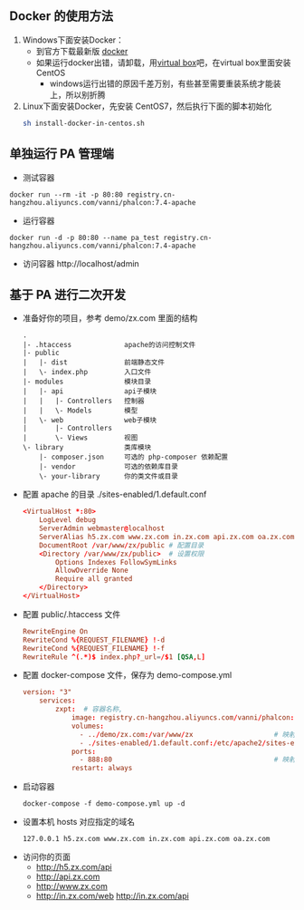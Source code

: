 ## Docker 的使用方法
1. Windows下面安装Docker：
   - 到官方下载最新版 [docker](https://hub.docker.com/editions/community/docker-ce-desktop-windows)
   - 如果运行docker出错，请卸载，用[virtual box](https://www.virtualbox.org/)吧，在virtual box里面安装CentOS
      - windows运行出错的原因千差万别，有些甚至需要重装系统才能装上，所以别折腾
2. Linux下面安装Docker，先安装 CentOS7，然后执行下面的脚本初始化
    ```sh
    sh install-docker-in-centos.sh
    ```
## 单独运行 PA 管理端
- 测试容器
```
docker run --rm -it -p 80:80 registry.cn-hangzhou.aliyuncs.com/vanni/phalcon:7.4-apache
```
- 运行容器
```
docker run -d -p 80:80 --name pa_test registry.cn-hangzhou.aliyuncs.com/vanni/phalcon:7.4-apache
```
- 访问容器 http://localhost/admin

## 基于 PA 进行二次开发
- 准备好你的项目，参考 demo/zx.com 里面的结构
    ```
    . 
    |- .htaccess             apache的访问控制文件
    |- public
    |   |- dist              前端静态文件
    |   \- index.php         入口文件
    |- modules               模块目录
    |   |- api               api子模块
    |   |   |- Controllers   控制器
    |   |   \- Models        模型
    |   \- web               web子模块
    |       |- Controllers
    |       \- Views         视图
    \- library               类库模块
        |- composer.json     可选的 php-composer 依赖配置
        |- vendor            可选的依赖库目录
        \- your-library      你的类文件或目录
    ```
- 配置 apache 的目录 ./sites-enabled/1.default.conf
    ```conf
    <VirtualHost *:80>
        LogLevel debug
        ServerAdmin webmaster@localhost
        ServerAlias h5.zx.com www.zx.com in.zx.com api.zx.com oa.zx.com # 配置域名
        DocumentRoot /var/www/zx/public # 配置目录
        <Directory /var/www/zx/public>  # 设置权限
            Options Indexes FollowSymLinks
            AllowOverride None
            Require all granted
        </Directory>
    </VirtualHost>
    ```
- 配置 public/.htaccess 文件
    ```conf
    RewriteEngine On
    RewriteCond %{REQUEST_FILENAME} !-d
    RewriteCond %{REQUEST_FILENAME} !-f
    RewriteRule ^(.*)$ index.php?_url=/$1 [QSA,L]
    ```
- 配置 docker-compose 文件，保存为 demo-compose.yml
    ```conf
    version: "3"
        services:
            zxpt:  # 容器名称, 
                image: registry.cn-hangzhou.aliyuncs.com/vanni/phalcon:7.4-apache  # 这个是打包好的镜像
                volumes:
                  - ../demo/zx.com:/var/www/zx                    # 映射文件到容器里面   本地文件:容器文件
                  - ./sites-enabled/1.default.conf:/etc/apache2/sites-enabled/1.default.conf    # 映射apache虚拟文件
                ports:
                  - 888:80                                        # 映射端口    本地端口:容器端口
                restart: always
    ```
- 启动容器
    ```
    docker-compose -f demo-compose.yml up -d
    ```
- 设置本机 hosts 对应指定的域名
    ```
    127.0.0.1 h5.zx.com www.zx.com in.zx.com api.zx.com oa.zx.com
    ```
- 访问你的页面
  - http://h5.zx.com/api
  - http://api.zx.com
  - http://www.zx.com
  - http://in.zx.com/web  http://in.zx.com/api
